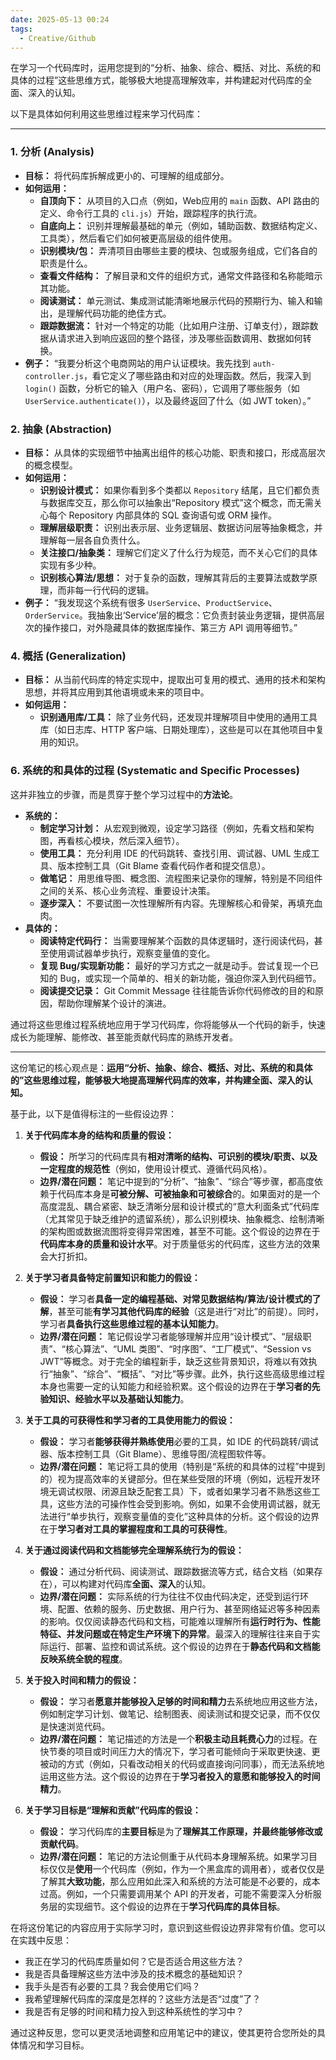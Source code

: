 ```yaml
---
date: 2025-05-13 00:24
tags:
  - Creative/Github
---
```


在学习一个代码库时，运用您提到的“分析、抽象、综合、概括、对比、系统的和具体的过程”这些思维方式，能够极大地提高理解效率，并构建起对代码库的全面、深入的认知。

以下是具体如何利用这些思维过程来学习代码库：

---

### 1. **分析 (Analysis)**

- **目标：** 将代码库拆解成更小的、可理解的组成部分。
- **如何运用：**
  - **自顶向下：** 从项目的入口点（例如，Web应用的 `main` 函数、API 路由的定义、命令行工具的 `cli.js`）开始，跟踪程序的执行流。
  - **自底向上：** 识别并理解最基础的单元（例如，辅助函数、数据结构定义、工具类），然后看它们如何被更高层级的组件使用。
  - **识别模块/包：** 弄清项目由哪些主要的模块、包或服务组成，它们各自的职责是什么。
  - **查看文件结构：** 了解目录和文件的组织方式，通常文件路径和名称能暗示其功能。
  - **阅读测试：** 单元测试、集成测试能清晰地展示代码的预期行为、输入和输出，是理解代码功能的绝佳方式。
  - **跟踪数据流：** 针对一个特定的功能（比如用户注册、订单支付），跟踪数据从请求进入到响应返回的整个路径，涉及哪些函数调用、数据如何转换。
- **例子：** “我要分析这个电商网站的用户认证模块。我先找到 `auth-controller.js`，看它定义了哪些路由和对应的处理函数。然后，我深入到 `login()` 函数，分析它的输入（用户名、密码），它调用了哪些服务（如 `UserService.authenticate()`），以及最终返回了什么（如 JWT token）。”

### 2. **抽象 (Abstraction)**

- **目标：** 从具体的实现细节中抽离出组件的核心功能、职责和接口，形成高层次的概念模型。
- **如何运用：**
  - **识别设计模式：** 如果你看到多个类都以 `Repository` 结尾，且它们都负责与数据库交互，那么你可以抽象出“Repository 模式”这个概念，而无需关心每个 Repository 内部具体的 SQL 查询语句或 ORM 操作。
  - **理解层级职责：** 识别出表示层、业务逻辑层、数据访问层等抽象概念，并理解每一层各自负责什么。
  - **关注接口/抽象类：** 理解它们定义了什么行为规范，而不关心它们的具体实现有多少种。
  - **识别核心算法/思想：** 对于复杂的函数，理解其背后的主要算法或数学原理，而非每一行代码的逻辑。
- **例子：** “我发现这个系统有很多 `UserService`、`ProductService`、`OrderService`。我抽象出‘Service’层的概念：它负责封装业务逻辑，提供高层次的操作接口，对外隐藏具体的数据库操作、第三方 API 调用等细节。”

### 4. **概括 (Generalization)**

- **目标：** 从当前代码库的特定实现中，提取出可复用的模式、通用的技术和架构思想，并将其应用到其他语境或未来的项目中。
- **如何运用：**
  - **识别通用库/工具：** 除了业务代码，还发现并理解项目中使用的通用工具库（如日志库、HTTP 客户端、日期处理库），这些是可以在其他项目中复用的知识。

### 6. **系统的和具体的过程 (Systematic and Specific Processes)**

这并非独立的步骤，而是贯穿于整个学习过程中的**方法论**。

- **系统的：**
  - **制定学习计划：** 从宏观到微观，设定学习路径（例如，先看文档和架构图，再看核心模块，然后深入细节）。
  - **使用工具：** 充分利用 IDE 的代码跳转、查找引用、调试器、UML 生成工具、版本控制工具（Git Blame 查看代码作者和提交信息）。
  - **做笔记：** 用思维导图、概念图、流程图来记录你的理解，特别是不同组件之间的关系、核心业务流程、重要设计决策。
  - **逐步深入：** 不要试图一次性理解所有内容。先理解核心和骨架，再填充血肉。
- **具体的：**
  - **阅读特定代码行：** 当需要理解某个函数的具体逻辑时，逐行阅读代码，甚至使用调试器单步执行，观察变量值的变化。
  - **复现 Bug/实现新功能：** 最好的学习方式之一就是动手。尝试复现一个已知的 Bug，或实现一个简单的、相关的新功能，强迫你深入到代码细节。
  - **阅读提交记录：** Git Commit Message 往往能告诉你代码修改的目的和原因，帮助你理解某个设计的演进。

通过将这些思维过程系统地应用于学习代码库，你将能够从一个代码的新手，快速成长为能理解、能修改、甚至能贡献代码库的熟练开发者。

---
这份笔记的核心观点是：**运用“分析、抽象、综合、概括、对比、系统的和具体的”这些思维过程，能够极大地提高理解代码库的效率，并构建全面、深入的认知。**

基于此，以下是值得标注的一些假设边界：

1.  **关于代码库本身的结构和质量的假设：**
    *   **假设：** 所学习的代码库具有**相对清晰的结构、可识别的模块/职责、以及一定程度的规范性**（例如，使用设计模式、遵循代码风格）。
    *   **边界/潜在问题：** 笔记中提到的“分析”、“抽象”、“综合”等步骤，都高度依赖于代码库本身是**可被分解、可被抽象和可被综合**的。如果面对的是一个高度混乱、耦合紧密、缺乏清晰分层和设计模式的“意大利面条式”代码库（尤其常见于缺乏维护的遗留系统），那么识别模块、抽象概念、绘制清晰的架构图或数据流图将变得异常困难，甚至不可能。这个假设的边界在于**代码库本身的质量和设计水平**。对于质量低劣的代码库，这些方法的效果会大打折扣。

2.  **关于学习者具备特定前置知识和能力的假设：**
    *   **假设：** 学习者**具备一定的编程基础、对常见数据结构/算法/设计模式的了解**，甚至可能**有学习其他代码库的经验**（这是进行“对比”的前提）。同时，学习者**具备执行这些思维过程的基本认知能力**。
    *   **边界/潜在问题：** 笔记假设学习者能够理解并应用“设计模式”、“层级职责”、“核心算法”、“UML 类图”、“时序图”、“工厂模式”、“Session vs JWT”等概念。对于完全的编程新手，缺乏这些背景知识，将难以有效执行“抽象”、“综合”、“概括”、“对比”等步骤。此外，执行这些高级思维过程本身也需要一定的认知能力和经验积累。这个假设的边界在于**学习者的先验知识、经验水平以及基础认知能力**。

3.  **关于工具的可获得性和学习者的工具使用能力的假设：**
    *   **假设：** 学习者**能够获得并熟练使用**必要的工具，如 IDE 的代码跳转/调试器、版本控制工具（Git Blame）、思维导图/流程图软件等。
    *   **边界/潜在问题：** 笔记将工具的使用（特别是“系统的和具体的过程”中提到的）视为提高效率的关键部分。但在某些受限的环境（例如，远程开发环境无调试权限、闭源且缺乏配套工具）下，或者如果学习者不熟悉这些工具，这些方法的可操作性会受到影响。例如，如果不会使用调试器，就无法进行“单步执行，观察变量值的变化”这种具体的分析。这个假设的边界在于**学习者对工具的掌握程度和工具的可获得性**。

4.  **关于通过阅读代码和文档能够完全理解系统行为的假设：**
    *   **假设：** 通过分析代码、阅读测试、跟踪数据流等方式，结合文档（如果存在），可以构建对代码库**全面、深入**的认知。
    *   **边界/潜在问题：** 实际系统的行为往往不仅由代码决定，还受到运行环境、配置、依赖的服务、历史数据、用户行为、甚至网络延迟等多种因素的影响。仅仅阅读静态代码和文档，可能难以理解所有**运行时行为、性能特征、并发问题或在特定生产环境下的异常**。最深入的理解往往来自于实际运行、部署、监控和调试系统。这个假设的边界在于**静态代码和文档能反映系统全貌的程度**。

5.  **关于投入时间和精力的假设：**
    *   **假设：** 学习者**愿意并能够投入足够的时间和精力**去系统地应用这些方法，例如制定学习计划、做笔记、绘制图表、阅读测试和提交记录，而不仅仅是快速浏览代码。
    *   **边界/潜在问题：** 笔记描述的方法是一个**积极主动且耗费心力**的过程。在快节奏的项目或时间压力大的情况下，学习者可能倾向于采取更快速、更被动的方式（例如，只看改动相关的代码或直接询问同事），而无法系统地运用这些方法。这个假设的边界在于**学习者投入的意愿和能够投入的时间精力**。

6.  **关于学习目标是“理解和贡献”代码库的假设：**
    *   **假设：** 学习代码库的**主要目标**是为了**理解其工作原理，并最终能够修改或贡献代码**。
    *   **边界/潜在问题：** 笔记的方法论侧重于从代码本身理解系统。如果学习目标仅仅是**使用**一个代码库（例如，作为一个黑盒库的调用者），或者仅仅是了解其**大致功能**，那么应用如此深入和系统的方法可能是不必要的，成本过高。例如，一个只需要调用某个 API 的开发者，可能不需要深入分析服务层的实现细节。这个假设的边界在于**学习代码库的具体目标**。

在将这份笔记的内容应用于实际学习时，意识到这些假设边界非常有价值。您可以在实践中反思：
*   我正在学习的代码库质量如何？它是否适合用这些方法？
*   我是否具备理解这些方法中涉及的技术概念的基础知识？
*   我手头是否有必要的工具？我会使用它们吗？
*   我希望理解代码库的深度是怎样的？这些方法是否“过度”了？
*   我是否有足够的时间和精力投入到这种系统性的学习中？

通过这种反思，您可以更灵活地调整和应用笔记中的建议，使其更符合您所处的具体情况和学习目标。